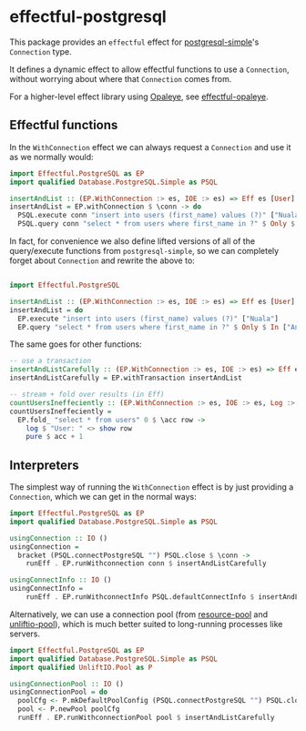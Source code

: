 # effectful-postgresql

This package provides an `effectful` effect for [postgresql-simple](https://hackage.haskell.org/package/postgresql-simple)'s `Connection` type.

It defines a dynamic effect to allow effectful functions to use a `Connection`, without worrying about where that `Connection` comes from.

For a higher-level effect library using [Opaleye](https://hackage.haskell.org/package/opaleye), see [effectful-opaleye](https://github.com/fpringle/effectful-postgresql/blob/main/effectful-opaleye#readme).

## Effectful functions

In the `WithConnection` effect we can always request a `Connection` and use it as we normally
would:

```haskell
import Effectful.PostgreSQL as EP
import qualified Database.PostgreSQL.Simple as PSQL

insertAndList :: (EP.WithConnection :> es, IOE :> es) => Eff es [User]
insertAndList = EP.withConnection $ \conn -> do
  PSQL.execute conn "insert into users (first_name) values (?)" ["Nuala"]
  PSQL.query conn "select * from users where first_name in ?" $ Only $ In ["Anna", "Boris", "Carla"]
```

In fact, for convenience we also define lifted versions of all of the query/execute
functions from `postgresql-simple`, so we can completely forget about `Connection` and rewrite the above to:

```haskell

import Effectful.PostgreSQL

insertAndList :: (EP.WithConnection :> es, IOE :> es) => Eff es [User]
insertAndList = do
  EP.execute "insert into users (first_name) values (?)" ["Nuala"]
  EP.query "select * from users where first_name in ?" $ Only $ In ["Anna", "Boris", "Carla"]
```

The same goes for other functions:

```haskell
-- use a transaction
insertAndListCarefully :: (EP.WithConnection :> es, IOE :> es) => Eff es [User]
insertAndListCarefully = EP.withTransaction insertAndList

-- stream + fold over results (in Eff)
countUsersIneffeciently :: (EP.WithConnection :> es, IOE :> es, Log :> es) => Eff es Int
countUsersIneffeciently =
  EP.fold_ "select * from users" 0 $ \acc row ->
    log $ "User: " <> show row
    pure $ acc + 1
```

## Interpreters

The simplest way of running the `WithConnection` effect is by just providing a `Connection`, which we can get in the normal ways:

```haskell
import Effectful.PostgreSQL as EP
import qualified Database.PostgreSQL.Simple as PSQL

usingConnection :: IO ()
usingConnection =
  bracket (PSQL.connectPostgreSQL "") PSQL.close $ \conn ->
    runEff . EP.runWithconnection conn $ insertAndListCarefully

usingConnectInfo :: IO ()
usingConnectInfo =
    runEff . EP.runWithconnectInfo PSQL.defaultConnectInfo $ insertAndListCarefully
```

Alternatively, we can use a connection pool (from [resource-pool](https://hackage.haskell.org/package/resource-pool)
and [unliftio-pool](https://hackage.haskell.org/package/unliftio-pool)), which is much better suited to
long-running processes like servers.

```haskell
import Effectful.PostgreSQL as EP
import qualified Database.PostgreSQL.Simple as PSQL
import qualified UnliftIO.Pool as P

usingConnectionPool :: IO ()
usingConnectionPool = do
  poolCfg <- P.mkDefaultPoolConfig (PSQL.connectPostgreSQL "") PSQL.close 5.0 10
  pool <- P.newPool poolCfg
  runEff . EP.runWithconnectionPool pool $ insertAndListCarefully
```
